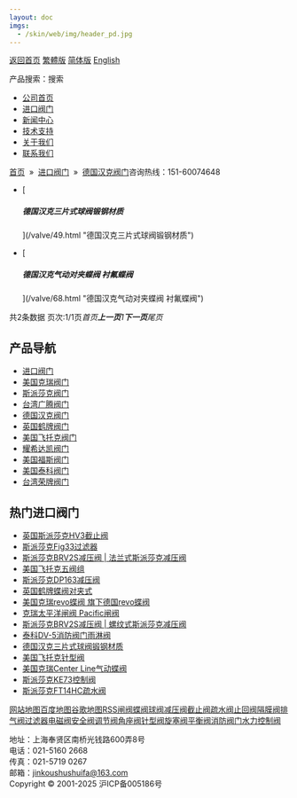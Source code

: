 ```yaml
---
layout: doc
imgs:
  - /skin/web/img/header_pd.jpg
---
```


[返回首页](/ 'home') [繁體版](#) [简体版](/ '切换到简体中文版') [English](#)

产品搜索：搜索

- [公司首页](/ '公司首页')
- [进口阀门](#)
- [新闻中心](#)
- [技术支持](#)
- [关于我们](#)
- [联系我们](#)

[首页](/)  »  [进口阀门](#)  »  [德国汉克阀门](#)咨询热线：151-60074648

- [

  ##### 德国汉克三片式球阀锻钢材质

  ](/valve/49.html "德国汉克三片式球阀锻钢材质")

- [

  ##### 德国汉克气动对夹蝶阀 衬氟蝶阀

  ](/valve/68.html "德国汉克气动对夹蝶阀 衬氟蝶阀")

共2条数据 页次:1/1页*首页**上一页**1**下一页**尾页*

## 产品导航

- [进口阀门](#)
- [美国克瑞阀门](#)
- [斯派莎克阀门](#)
- [台湾广腾阀门](#)
- [德国汉克阀门](#)
- [英国鹤牌阀门](#)
- [美国飞托克阀门](#)
- [耀希达凯阀门](#)
- [美国福斯阀门](#)
- [美国泰科阀门](#)
- [台湾荣牌阀门](#)

## 热门进口阀门

- [英国斯派莎克HV3截止阀](#)
- [斯派莎克Fig33过滤器](#)
- [斯派莎克BRV2S减压阀 | 法兰式斯派莎克减压阀](#)
- [美国飞托克五阀组](/valve/51.html '美国飞托克五阀组')
- [斯派莎克DP163减压阀](#)
- [英国鹤牌蝶阀对夹式](/valve/69.html '英国鹤牌蝶阀对夹式')
- [美国克瑞revo蝶阀 旗下德国revo蝶阀](/valve/46.html '美国克瑞revo蝶阀 旗下德国revo蝶阀')
- [克瑞太平洋闸阀 Pacific闸阀](/valve/25.html '克瑞太平洋闸阀 Pacific闸阀')
- [斯派莎克BRV2S减压阀 | 螺纹式斯派莎克减压阀](#)
- [泰科DV-5消防阀门雨淋阀](/valve/54.html '泰科DV-5消防阀门雨淋阀')
- [德国汉克三片式球阀锻钢材质](/valve/49.html '德国汉克三片式球阀锻钢材质')
- [美国飞托克针型阀](/valve/70.html '美国飞托克针型阀')
- [美国克瑞Center Line气动蝶阀](/valve/44.html '美国克瑞Center Line气动蝶阀')
- [斯派莎克KE73控制阀](#)
- [斯派莎克FT14HC疏水阀](#)

[网站地图](#)[百度地图](/baidu.xml)[谷歌地图](/google.xml)[RSS](/rss.xml)[闸阀](#)[蝶阀](#)[球阀](#)[减压阀](#)[截止阀](#)[疏水阀](#)[止回阀](#)[隔膜阀](#)[排气阀](#)[过滤器](#)[电磁阀](#)[安全阀](#)[调节阀](#)[角座阀](#)[针型阀](#)[旋塞阀](#)[平衡阀](#)[消防阀门](#)[水力控制阀](#)

地址：上海奉贤区南桥光钱路600弄8号  
电话：021-5160 2668  
传真：021-5719 0267  
邮箱：jinkoushushuifa@163.com  
Copyright © 2001-2025 沪ICP备005186号
